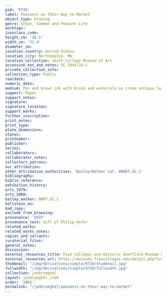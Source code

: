 ```yaml
---
pid: '9738'
label: Peasants on Their Way to Market
object_type: Drawing
genre: Urban, Common and Peasant Life
worktags:
iconclass_code:
height_cm: '20.5'
width_cm: '31.4'
diameter_cm:
location_country: United States
location_city: Northampton, MA
location_collection: Smith College Museum of Art
accession_nos_and_notes: SC 1944:10-1
private_collection_info:
collection_type: Public
realdate:
numeric_date:
medium: Pen and brown ink with brush and watercolo on cream antique laid paper
support: Paper
support_notes:
signature:
signature_location:
support_marks:
further_inscription:
print_notes:
print_type:
plate_dimensions:
states:
printmaker:
publisher:
series:
collaborators:
collaborator_notes:
collectors_patrons:
our_attribution:
other_attribution_authorities: 'Bailey/Walker cat. #NORT.SC.1'
bibliography:
biblio_reference:
exhibition_history:
ertz_1979:
ertz_2008:
bailey_walker: NORT.SC.1
hollstein_no:
bad_copy:
exclude_from_browsing:
provenance: '6937'
provenance_text: Gift of Philip Hofer
related_works:
related_works_notes:
copies_and_variants:
curatorial_files:
general_notes:
discussion:
external_resources_title: Five Colleges and Historic Deerfield Museum Consortium
external_resources_url: https://museums.fivecolleges.edu/detail.php?t=objects&type=ext&id_number=SC+1944.10.1
thumbnail: "/img/derivatives/simple/9738/thumbnail.jpg"
fullwidth: "/img/derivatives/simple/9738/fullwidth.jpg"
collection: janbrueghel
layout: janbrueghel_item
order: '1063'
permalink: "/janbrueghel/peasants-on-their-way-to-market"
---
```

